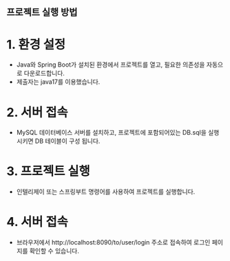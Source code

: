 ## 프로젝트 실행 방법

# 1. 환경 설정
- Java와 Spring Boot가 설치된 환경에서 프로젝트를 열고, 필요한 의존성을 자동으로 다운로드합니다.
- 제출자는 java17를 이용했습니다.

# 2. 서버 접속
- MySQL 데이터베이스 서버를 설치하고, 프로젝트에 포함되어있는 DB.sql을 실행 시키면 DB 테이블이 구성 됩니다.
  
# 3. 프로젝트 실행
- 인텔리제이 또는 스프링부트 명령어를 사용하여 프로젝트를 실행합니다.

# 4. 서버 접속
- 브라우저에서 http://localhost:8090/to/user/login 주소로 접속하여 로그인 페이지를 확인할 수 있습니다.
